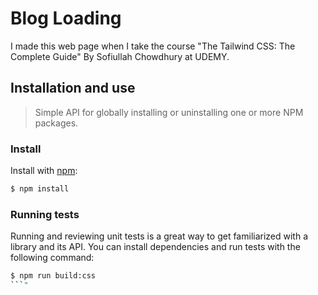 # Blog Loading

I made this web page when I take the course "The Tailwind CSS: The Complete Guide"
By Sofiullah Chowdhury at UDEMY.

## Installation and use
> Simple API for globally installing or uninstalling one or more NPM packages.

### Install

Install with [npm](https://www.npmjs.com/):

```sh
$ npm install
```
### Running tests

Running and reviewing unit tests is a great way to get familiarized with a library and its API. You can install dependencies and run tests with the following command:

```sh
$ npm run build:css
```"

